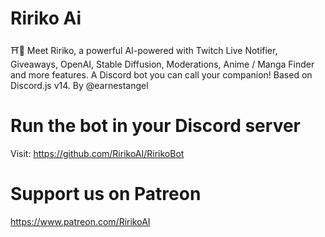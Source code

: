 # Ririko Ai
⛩️🌸 Meet Ririko, a powerful AI-powered with Twitch Live Notifier, Giveaways, OpenAI, Stable Diffusion, Moderations, Anime / Manga Finder and more features. A Discord bot you can call your companion! Based on Discord.js v14. By @earnestangel

# Run the bot in your Discord server
Visit: https://github.com/RirikoAI/RirikoBot

# Support us on Patreon
https://www.patreon.com/RirikoAI
